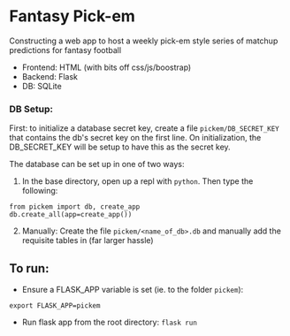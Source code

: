 # Fantasy Pick-em

Constructing a web app to host a weekly pick-em style series of matchup predictions for fantasy football


- Frontend: HTML (with bits off css/js/boostrap)
- Backend: Flask
- DB: SQLite


### DB Setup:

First: to initialize a database secret key, create a file `pickem/DB_SECRET_KEY` that contains the db's secret key on the first line. On initialization, the DB_SECRET_KEY will be setup to have this as the secret key.

The database can be set up in one of two ways:

1. In the base directory, open up a repl with `python`. Then type the following:

```
from pickem import db, create_app
db.create_all(app=create_app())
```

2. Manually: Create the file `pickem/<name_of_db>.db` and manually add the requisite tables in (far larger hassle)

## To run:

- Ensure a FLASK_APP variable is set (ie. to the folder `pickem`):
```
export FLASK_APP=pickem
```
- Run flask app from the root directory: `flask run`

